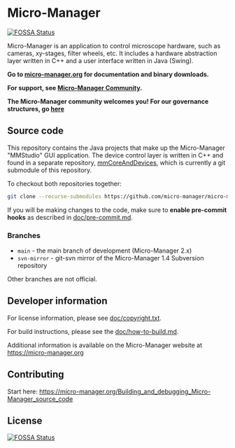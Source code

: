 # Micro-Manager
[![FOSSA Status](https://app.fossa.com/api/projects/git%2Bgithub.com%2Frjhall-eikontx%2Fmicro-manager.svg?type=shield)](https://app.fossa.com/projects/git%2Bgithub.com%2Frjhall-eikontx%2Fmicro-manager?ref=badge_shield)


Micro-Manager is an application to control microscope hardware, such as cameras,
xy-stages, filter wheels, etc. It includes a hardware abstraction layer written
in C++ and a user interface written in Java (Swing).

**Go to [micro-manager.org](https://micro-manager.org) for documentation and
binary downloads.**

**For support, see [Micro-Manager
Community](https://micro-manager.org/Micro-Manager_Community).**

**The Micro-Manager community welcomes you!  For our governance structures, 
go [here](https://github.com/micro-manager/micro-manager/tree/main/governance)**

## Source code

This repository contains the Java projects that make up the Micro-Manager
"MMStudio" GUI application. The device control layer is written in C++ and found
in a separate repository,
[mmCoreAndDevices](https://github.com/micro-manager/mmCoreAndDevices),
which is currently a git submodule of this repository.

To checkout both repositories together:

```sh
git clone --recurse-submodules https://github.com/micro-manager/micro-manager.git
```

If you will be making changes to the code, make sure to **enable pre-commit
hooks** as described in [doc/pre-commit.md](doc/pre-commit.md).

### Branches

- `main` - the main branch of development (Micro-Manager 2.x)
- `svn-mirror` - git-svn mirror of the Micro-Manager 1.4 Subversion repository

Other branches are not official.

## Developer information

For license information, please see [doc/copyright.txt](doc/copyright.txt).

For build instructions, please see the [doc/how-to-build.md](doc/how-to-build.md).

Additional information is available on the Micro-Manager website at
https://micro-manager.org

## Contributing

Start here: https://micro-manager.org/Building_and_debugging_Micro-Manager_source_code


## License
[![FOSSA Status](https://app.fossa.com/api/projects/git%2Bgithub.com%2Frjhall-eikontx%2Fmicro-manager.svg?type=large)](https://app.fossa.com/projects/git%2Bgithub.com%2Frjhall-eikontx%2Fmicro-manager?ref=badge_large)